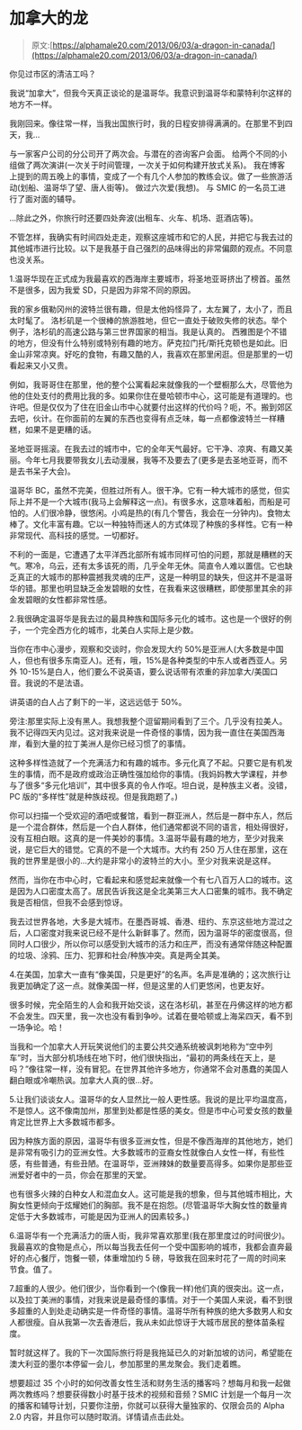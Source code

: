 # 加拿大的龙

> 原文:[https://alphamale20.com/2013/06/03/a-dragon-in-canada/](https://alphamale20.com/2013/06/03/a-dragon-in-canada/)

你见过市区的清洁工吗？

我说“加拿大”，但我今天真正谈论的是温哥华。我意识到温哥华和蒙特利尔这样的地方不一样。

我刚回来。像往常一样，当我出国旅行时，我的日程安排得满满的。在那里不到四天，我…

与一家客户公司的分公司开了两次会。与潜在的咨询客户会面。
给两个不同的小组做了两次演讲(一次关于时间管理，一次关于如何构建开放式关系)。
我在博客上提到的周五晚上的事情，变成了一个有几个人参加的教练会议。做了一些旅游活动(划船、温哥华了望、唐人街等)。
做过六次爱(我想)。
与 SMIC 的一名员工进行了面对面的辅导。

…除此之外，你旅行时还要四处奔波(出租车、火车、机场、逛酒店等)。

不管怎样，我确实有时间四处走走，观察这座城市和它的人民，并把它与我去过的其他城市进行比较。以下是我基于自己强烈的品味得出的非常偏颇的观点。不同意也没关系。

1.温哥华现在正式成为我最喜欢的西海岸主要城市，将圣地亚哥挤出了榜首。虽然不是很多，因为我爱 SD，只是因为非常不同的原因。

我的家乡俄勒冈州的波特兰很有趣，但是太他妈怪异了，太左翼了，太小了，而且太时髦了。
洛杉矶是一个很棒的旅游胜地，但它一直处于破败失修的状态。举个例子，洛杉矶的高速公路与第三世界国家的相当。我是认真的。
西雅图是个不错的地方，但没有什么特别或特别有趣的地方。萨克拉门托/斯托克顿也是如此。旧金山非常凉爽。好吃的食物，有趣又酷的人，我喜欢在那里闲逛。但是那里的一切看起来又小又贵。

例如，我哥哥住在那里，他的整个公寓看起来就像我的一个壁橱那么大，尽管他为他的住处支付的费用比我的多。如果你住在曼哈顿市中心，这可能是有道理的。也许吧。但是仅仅为了住在旧金山市中心就要付出这样的代价吗？呃，不。搬到郊区去吧，伙计。在你面前的左翼的东西也变得有点乏味，每一点都像波特兰一样糟糕，如果不是更糟的话。

圣地亚哥摇滚。在我去过的城市中，它的全年天气最好。它干净、凉爽、有趣又美丽。今年七月我要带我女儿去动漫展，我等不及要去了(更多是去圣地亚哥，而不是去书呆子大会)。

温哥华 BC，虽然不完美，但胜过所有人。很干净。它有一种大城市的感觉，但实际上并不是一个大城市(我马上会解释这一点)。有很多水，这意味着船，而船是可怕的。人们很冷静，很悠闲。小鸡是热的(有几个警告，我会在一分钟内)。食物太棒了。文化丰富有趣。它以一种独特而迷人的方式体现了种族的多样性。它有一种非常现代、高科技的感觉。一切都好。

不利的一面是，它遭遇了太平洋西北部所有城市同样可怕的问题，那就是糟糕的天气。寒冷，乌云，还有太多该死的雨，几乎全年无休。简直令人难以置信。它也缺乏真正的大城市的那种震撼我灵魂的庄严，这是一种明显的缺失，但这并不是温哥华的错。那里也明显缺乏金发碧眼的女性，在我看来这很糟糕，即使那里其余的非金发碧眼的女性都非常性感。

2.我很确定温哥华是我去过的最具种族和国际多元化的城市。这也是一个很好的例子，一个完全西方化的城市，北美白人实际上是少数。

当你在市中心漫步，观察和交谈时，你会发现大约 50%是亚洲人(大多数是中国人，但也有很多东南亚人)。还有，哦，15%是各种类型的中东人或者西亚人。另外 10-15%是白人，他们要么不说英语，要么说话带有浓重的非加拿大/美国口音。我说的不是法语。

讲英语的白人占了剩下的一半，这远远低于 50%。

旁注:那里实际上没有黑人。我想我整个逗留期间看到了三个。几乎没有拉美人。我不记得四天内见过。这对我来说是一件奇怪的事情，因为我一直住在美国西海岸，看到大量的拉丁美洲人是你已经习惯了的事情。

这种多样性造就了一个充满活力和有趣的城市。多元化真了不起。只要它是有机发生的事情，而不是政府或政治正确性强加给你的事情。(我妈妈教大学课程，并参与了很多“多元化培训”，其中很多真的令人作呕。坦白说，是种族主义者。没错，PC 版的“多样性”就是种族歧视。但是我跑题了。)

你可以扫描一个受欢迎的酒吧或餐馆，看到一群亚洲人，然后是一群中东人，然后是一个混合群体，然后是一个白人群体，他们通常都说不同的语言，相处得很好，没有互相白眼。这真的是一件美妙的事情。3.温哥华最有趣的地方，至少对我来说，是它巨大的错觉。它真的不是一个大城市。大约有 250 万人住在那里，这在我的世界里是很小的…大约是非常小的波特兰的大小。至少对我来说是这样。

然而，当你在市中心时，它看起来和感觉起来就像一个有七八百万人口的城市。这是因为人口密度太高了。居民告诉我这是全北美第三大人口密集的城市。我不确定我是否相信，但我不会感到惊讶。

我去过世界各地，大多是大城市。在墨西哥城、香港、纽约、东京这些地方混过之后，人口密度对我来说已经不是什么新鲜事了。然而，因为温哥华的密度很高，但同时人口很少，所以你可以感受到大城市的活力和庄严，而没有通常伴随这种配置的垃圾、涂鸦、压力、犯罪和社会/种族冲突。真是两全其美。

4.在美国，加拿大一直有“像美国，只是更好”的名声。名声是准确的；这次旅行让我更加确定了这一点。就像美国一样，但是这里的人们更悠闲，也更友好。

很多时候，完全陌生的人会和我开始交谈，这在洛杉矶，甚至在丹佛这样的地方都不会发生。四天里，我一次也没有看到争吵。试着在曼哈顿或上海呆四天，看不到一场争论。哈！

当我和一个加拿大人开玩笑说他们的主要公共交通系统被讽刺地称为“空中列车”时，当大部分机场线在地下时，他们很快指出，“最初的两条线在天上，是吗？”像往常一样，没有冒犯。在世界其他许多地方，你通常不会对愚蠢的美国人翻白眼或冷嘲热讽。加拿大人真的很…好。

5.让我们谈谈女人。温哥华的女人显然比一般人更性感。我说的是比平均温度高，不是惊人。这不像南加州，那里到处都是性感的美女。但是市中心可爱女孩的数量肯定比世界上大多数城市都多。

因为种族方面的原因，温哥华有很多亚洲女性，但是不像西海岸的其他地方，她们是非常有吸引力的亚洲女性。大多数城市的亚裔女性就像白人女性一样，有些性感，有些普通，有些丑陋。在温哥华，亚洲辣妹的数量要高得多。如果你是那些亚洲爱好者中的一员，你会在那里的天堂。

也有很多火辣的白种女人和混血女人。这可能是我的想象，但与其他城市相比，大胸女性更倾向于炫耀她们的胸部。我不是在抱怨。(尽管温哥华大胸女性的数量肯定低于大多数城市，可能是因为亚洲人的因素较多。)

6.温哥华有一个充满活力的唐人街，我非常喜欢那里(我在那里度过的时间很少)。我最喜欢的食物是点心，所以每当我去任何一个受中国影响的城市，我都会直奔最好的点心餐厅，饱餐一顿，体重增加约 5 磅，导致我在回来时花了一周的时间来节食。值了。

7.超重的人很少。他们很少，当你看到一个(像我一样)他们真的很突出。这一点，以及拉丁美洲的事情，对我来说是最奇怪的事情。对于一个美国人来说，看不到很多超重的人到处走动确实是一件奇怪的事情。温哥华所有种族的绝大多数男人和女人都很瘦。自从我第一次去香港后，我从未如此惊讶于大城市居民的整体苗条程度。

暂时就这样了。我的下一次国际旅行将是我拖延已久的对新加坡的访问，希望能在澳大利亚的墨尔本停留一会儿，参加那里的黑龙聚会。我们走着瞧。

想要超过 35 个小时的如何改善女性生活和财务生活的播客吗？想每月和我一起做两次教练吗？想要获得数小时基于技术的视频和音频？SMIC 计划是一个每月一次的播客和辅导计划，只要你注册，你就可以获得大量独家的、仅限会员的 Alpha 2.0 内容，并且你可以随时取消。详情请点击此处。